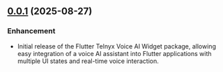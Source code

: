 ## [0.0.1](https://github.com/team-telnyx/flutter-voice-commons/releases/tag/0.0.1) (2025-08-27)

### Enhancement
- Initial release of the Flutter Telnyx Voice AI Widget package, allowing easy integration of a voice AI assistant into Flutter applications with multiple UI states and real-time voice interaction.